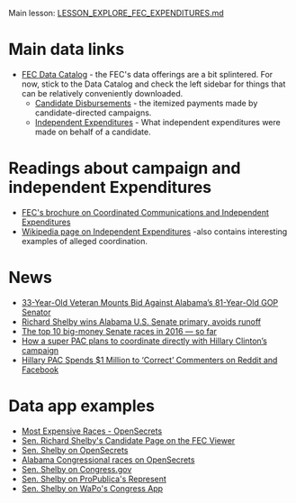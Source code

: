 
Main lesson: [LESSON_EXPLORE_FEC_EXPENDITURES.md](LESSON_EXPLORE_FEC_EXPENDITURES.md)


# Main data links

- [FEC Data Catalog](http://www.fec.gov/data/DataCatalog.do) - the FEC's data offerings are a bit splintered. For now, stick to the Data Catalog and check the left sidebar for things that can be relatively conveniently downloaded.
  - [Candidate Disbursements](http://www.fec.gov/data/CandidateDisbursement.do?format=html) - the itemized payments made by candidate-directed campaigns.
  - [Independent Expenditures](http://www.fec.gov/data/IndependentExpenditure.do?format=html) - What independent expenditures were made on behalf of a candidate.


# Readings about campaign and independent Expenditures

- [FEC's brochure on Coordinated Communications and Independent Expenditures](http://www.fec.gov/pages/brochures/indexp.shtml)
- [Wikipedia page on Independent Expenditures](https://en.wikipedia.org/wiki/Independent_expenditure) -also contains interesting examples of alleged coordination.


# News

- [33-Year-Old Veteran Mounts Bid Against Alabama’s 81-Year-Old GOP Senator](http://dailycaller.com/2016/01/10/33-year-old-veteran-mounts-bid-against-alabamas-81-year-old-gop-senator/)
- [Richard Shelby wins Alabama U.S. Senate primary, avoids runoff](http://www.al.com/news/index.ssf/2016/03/shelby_wins_alabama_senate_pri.html)
- [The top 10 big-money Senate races in 2016 — so far](https://sunlightfoundation.com/blog/2016/03/31/the-top-10-big-money-senate-races-in-2016-so-far/)
- [How a super PAC plans to coordinate directly with Hillary Clinton’s campaign](https://www.washingtonpost.com/news/post-politics/wp/2015/05/12/how-a-super-pac-plans-to-coordinate-directly-with-hillary-clintons-campaign/)
- [Hillary PAC Spends $1 Million to ‘Correct’ Commenters on Reddit and Facebook](http://www.thedailybeast.com/articles/2016/04/21/hillary-pac-spends-1-million-to-correct-commenters-on-reddit-and-facebook.html)


# Data app examples

- [Most Expensive Races - OpenSecrets](https://www.opensecrets.org/overview/topraces.php)
- [Sen. Richard Shelby's Candidate Page on the FEC Viewer](http://www.fec.gov/fecviewer/CandidateCommitteeDetail.do?candidateCommitteeId=S6AL00013&tabIndex=1)
- [Sen. Shelby on OpenSecrets](https://www.opensecrets.org/politicians/summary.php?cid=N00009920)
- [Alabama Congressional races on OpenSecrets](https://www.opensecrets.org/races/election.php?state=AL)
- [Sen. Shelby on Congress.gov](https://www.congress.gov/member/richard-shelby/S000320)
- [Sen. Shelby on ProPublica's Represent](https://projects.propublica.org/represent/members/S000320/bills-sponsored/114)
- [Sen. Shelby on WaPo's Congress App](http://projects.washingtonpost.com/congress/members/S000320/)





